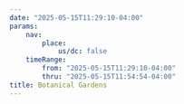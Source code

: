 ```yaml
---
date: "2025-05-15T11:29:10-04:00"
params:
    nav:
        place:
            us/dc: false
    timeRange:
        from: "2025-05-15T11:29:10-04:00"
        thru: "2025-05-15T11:54:54-04:00"
title: Botanical Gardens
---
```

